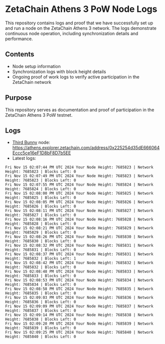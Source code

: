 # ZetaChain Athens 3 PoW Node Logs
This repository contains logs and proof that we have successfully set up and run a node on the ZetaChain Athens 3 network. The logs demonstrate continuous node operation, including synchronization details and performance.

## Contents
- Node setup information
- Synchronization logs with block height details
- Ongoing proof of work logs to verify active participation in the ZetaChain network

## Purpose
This repository serves as documentation and proof of participation in the ZetaChain Athens 3 PoW testnet.

## Logs

- [Third Bunny](https://thirdbunny.xyz/) node: https://athens.explorer.zetachain.com/address/0x225254d35dE666064Eccc5ce16eF1D8bF8D7b5EE
- Latest logs:
```
Fri Nov 15 02:07:44 PM UTC 2024 Your Node Height: 7685823 | Network Height: 7685823 | Blocks Left: 0
Fri Nov 15 02:07:49 PM UTC 2024 Your Node Height: 7685823 | Network Height: 7685823 | Blocks Left: 0
Fri Nov 15 02:07:55 PM UTC 2024 Your Node Height: 7685824 | Network Height: 7685824 | Blocks Left: 0
Fri Nov 15 02:08:00 PM UTC 2024 Your Node Height: 7685825 | Network Height: 7685825 | Blocks Left: 0
Fri Nov 15 02:08:05 PM UTC 2024 Your Node Height: 7685826 | Network Height: 7685826 | Blocks Left: 0
Fri Nov 15 02:08:11 PM UTC 2024 Your Node Height: 7685827 | Network Height: 7685827 | Blocks Left: 0
Fri Nov 15 02:08:16 PM UTC 2024 Your Node Height: 7685828 | Network Height: 7685828 | Blocks Left: 0
Fri Nov 15 02:08:21 PM UTC 2024 Your Node Height: 7685829 | Network Height: 7685829 | Blocks Left: 0
Fri Nov 15 02:08:26 PM UTC 2024 Your Node Height: 7685830 | Network Height: 7685830 | Blocks Left: 0
Fri Nov 15 02:08:32 PM UTC 2024 Your Node Height: 7685831 | Network Height: 7685831 | Blocks Left: 0
Fri Nov 15 02:08:37 PM UTC 2024 Your Node Height: 7685831 | Network Height: 7685832 | Blocks Left: 1
Fri Nov 15 02:08:42 PM UTC 2024 Your Node Height: 7685832 | Network Height: 7685832 | Blocks Left: 0
Fri Nov 15 02:08:48 PM UTC 2024 Your Node Height: 7685833 | Network Height: 7685833 | Blocks Left: 0
Fri Nov 15 02:08:53 PM UTC 2024 Your Node Height: 7685834 | Network Height: 7685834 | Blocks Left: 0
Fri Nov 15 02:08:58 PM UTC 2024 Your Node Height: 7685835 | Network Height: 7685835 | Blocks Left: 0
Fri Nov 15 02:09:03 PM UTC 2024 Your Node Height: 7685836 | Network Height: 7685836 | Blocks Left: 0
Fri Nov 15 02:09:09 PM UTC 2024 Your Node Height: 7685837 | Network Height: 7685837 | Blocks Left: 0
Fri Nov 15 02:09:14 PM UTC 2024 Your Node Height: 7685838 | Network Height: 7685838 | Blocks Left: 0
Fri Nov 15 02:09:20 PM UTC 2024 Your Node Height: 7685839 | Network Height: 7685839 | Blocks Left: 0
Fri Nov 15 02:09:25 PM UTC 2024 Your Node Height: 7685840 | Network Height: 7685840 | Blocks Left: 0
```
